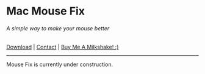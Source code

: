 # Mac Mouse Fix
###### A simple way to make your mouse better

[Download](http://www.mousefix.org) | [Contact](mailto:noah.n.public@gmail.com?subject=Mac%20Mouse%20Fix%20-%20Contact&) | [Buy Me A Milkshake! :)](https://www.paypal.com/cgi-bin/webscr?cmd=_s-xclick&hosted_button_id=ARSTVR6KFB524&source=url)

---

Mouse Fix is currently under construction.
